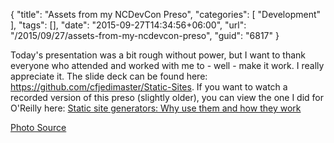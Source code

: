 {
	"title": "Assets from my NCDevCon Preso",
	"categories": [
		"Development"
	],
	"tags": [],
	"date": "2015-09-27T14:34:56+06:00",
	"url": "/2015/09/27/assets-from-my-ncdevcon-preso",
	"guid": "6817"
}

Today's presentation was a bit rough without power, but I want to thank everyone who attended and worked with me to - well - make it work. I really appreciate it. The slide deck can be found here: <a href="https://github.com/cfjedimaster/Static-Sites">https://github.com/cfjedimaster/Static-Sites</a>. If you want to watch a recorded version of this preso (slightly older), you can view the one I did for O'Reilly here: <a href="http://www.oreilly.com/pub/e/3438">Static site generators: Why use them and how they work</a>

<a href="https://flic.kr/p/y2pZd">Photo Source</a>